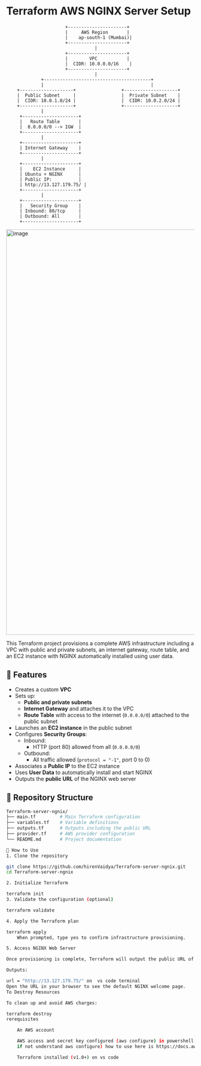 # Terraform AWS NGINX Server Setup
                          +----------------------+
                          |     AWS Region       |
                          |    ap-south-1 (Mumbai)|
                          +----------------------+
                                     |
                          +----------------------+
                          |        VPC           |
                          |  CIDR: 10.0.0.0/16    |
                          +----------------------+
                                     |
                 +----------------------------------------+
                 |                                        |
        +--------------------+                 +--------------------+
        |  Public Subnet     |                 |  Private Subnet    |
        |  CIDR: 10.0.1.0/24 |                 |  CIDR: 10.0.2.0/24 |
        +--------------------+                 +--------------------+
                 |
         +---------------------+
         |   Route Table       |
         |  0.0.0.0/0 --> IGW  |
         +---------------------+
                 |
         +---------------------+
         | Internet Gateway    |
         +---------------------+
                 |
         +---------------------+
         |    EC2 Instance     |
         | Ubuntu + NGINX      |
         | Public IP:          |
         | http://13.127.179.75/ |
         +---------------------+
                 |
         +---------------------+
         |   Security Group    |
         | Inbound: 80/tcp     |
         | Outbound: All       |
         +---------------------+

<img width="1920" height="1080" alt="image" src="https://github.com/user-attachments/assets/d3d725cb-4499-4d53-a81c-b1f123105ab9" />

This Terraform project provisions a complete AWS infrastructure including a VPC with public and private subnets, an internet gateway, route table, and an EC2 instance with NGINX automatically installed using user data.

## 🔧 Features

- Creates a custom **VPC**
- Sets up:
  - **Public and private subnets**
  - **Internet Gateway** and attaches it to the VPC
  - **Route Table** with access to the internet (`0.0.0.0/0`) attached to the public subnet
- Launches an **EC2 instance** in the public subnet
- Configures **Security Groups**:
  - Inbound:
    - HTTP (port 80) allowed from all (`0.0.0.0/0`)
  - Outbound:
    - All traffic allowed (`protocol = "-1"`, port 0 to 0)
- Associates a **Public IP** to the EC2 instance
- Uses **User Data** to automatically install and start NGINX
- Outputs the **public URL** of the NGINX web server

## 📁 Repository Structure

```bash
Terraform-server-ngnix/
├── main.tf         # Main Terraform configuration
├── variables.tf    # Variable definitions
├── outputs.tf      # Outputs including the public URL
├── provider.tf     # AWS provider configuration
└── README.md       # Project documentation

🚀 How to Use
1. Clone the repository

git clone https://github.com/hirenVaidya/Terraform-server-ngnix.git
cd Terraform-server-ngnix

2. Initialize Terraform

terraform init
3. Validate the configuration (optional)

terraform validate

4. Apply the Terraform plan

terraform apply
    When prompted, type yes to confirm infrastructure provisioning.

5. Access NGINX Web Server

Once provisioning is complete, Terraform will output the public URL of your EC2 instance where NGINX is hosted:

Outputs:

url = "http://13.127.179.75/" on  vs code terminal  
Open the URL in your browser to see the default NGINX welcome page.
To Destroy Resources

To clean up and avoid AWS charges:

terraform destroy
rerequisites

    An AWS account

    AWS access and secret key configured (aws configure) in powershell using setx
    if not understand aws configure) how to use here is https://docs.aws.amazon.com/cli/v1/userguide/cli-configure-envvars.html

    Terraform installed (v1.0+) on vs code 

